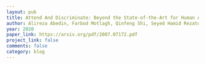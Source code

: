 ```yaml
---
layout: pub
title: Attend And Discriminate: Beyond the State-of-the-Art for Human Activity Recognition using Wearable Sensors
author: Alireza Abedin, Farbod Motlagh, Qinfeng Shi, Seyed Hamid Rezatofighi, Damith Chinthana Ranasinghe
year: 2020
paper_link: https://arxiv.org/pdf/2007.07172.pdf
project_link: false
comments: false
category: blog
---
```

